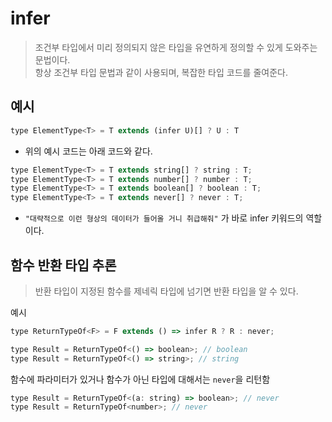 # infer

> 조건부 타입에서 미리 정의되지 않은 타입을 유연하게 정의할 수 있게 도와주는 문법이다.<br/>
> 항상 조건부 타입 문법과 같이 사용되며, 복잡한 타입 코드를 줄여준다.

## 예시

```js
type ElementType<T> = T extends (infer U)[] ? U : T
```

- 위의 예시 코드는 아래 코드와 같다.

```js
type ElementType<T> = T extends string[] ? string : T;
type ElementType<T> = T extends number[] ? number : T;
type ElementType<T> = T extends boolean[] ? boolean : T;
type ElementType<T> = T extends never[] ? never : T;
```

- `"대략적으로 이런 형상의 데이터가 들어올 거니 취급해줘"` 가 바로 infer 키워드의 역할이다.

## 함수 반환 타입 추론

> 반환 타입이 지정된 함수를 제네릭 타입에 넘기면 반환 타입을 알 수 있다.

예시

```js
type ReturnTypeOf<F> = F extends () => infer R ? R : never;

type Result = ReturnTypeOf<() => boolean>; // boolean
type Result = ReturnTypeOf<() => string>; // string

```

함수에 파라미터가 있거나 함수가 아닌 타입에 대해서는 `never`을 리턴함

```js
type Result = ReturnTypeOf<(a: string) => boolean>; // never
type Result = ReturnTypeOf<number>; // never
```
